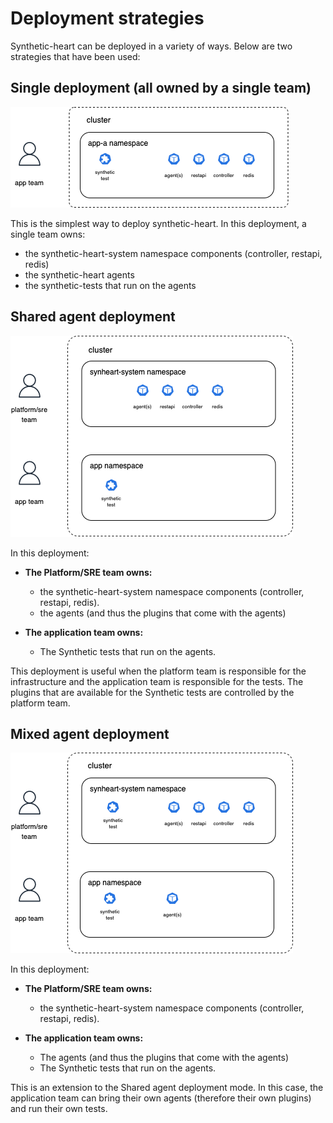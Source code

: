 # Deployment strategies

Synthetic-heart can be deployed in a variety of ways. Below are two strategies that have been used:

## Single deployment (all owned by a single team)

![Single deployment](./synthetic-heart-deploy-single.png)

This is the simplest way to deploy synthetic-heart. In this deployment, a single team owns:

  - the synthetic-heart-system namespace components (controller, restapi, redis)
  - the synthetic-heart agents
  - the synthetic-tests that run on the agents

## Shared agent deployment

![Shared agent deployment](./synthetic-heart-deploy-shared-agent.png)

In this deployment:

  - **The Platform/SRE team owns:**

    - the synthetic-heart-system namespace components (controller, restapi, redis).
    - the agents (and thus the plugins that come with the agents)

  - **The application team owns:**

    - The Synthetic tests that run on the agents.

This deployment is useful when the platform team is responsible for the infrastructure and the application team is responsible for the tests.
The plugins that are available for the Synthetic tests are controlled by the platform team.

## Mixed agent deployment

![Mixed agent deployment](./synthetic-heart-deploy-mixed-agents.png)

In this deployment:

  - **The Platform/SRE team owns:**

    - the synthetic-heart-system namespace components (controller, restapi, redis).

  - **The application team owns:**

    - The agents (and thus the plugins that come with the agents)
    - The Synthetic tests that run on the agents.

This is an extension to the Shared agent deployment mode. In this case, the application team can bring their own agents (therefore their own plugins) and run their own tests.
